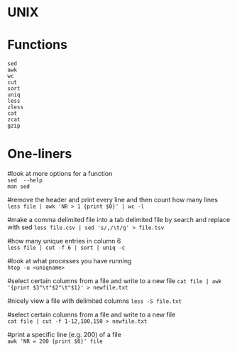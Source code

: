 # UNIX

# Functions
```
sed
awk
wc 
cut
sort
uniq
less
zless
cat
zcat
gzip
```

# One-liners

#look  at more options for a function  
`sed  --help`  
`man sed`  

#remove the header and  print every line and then count how many lines  
`less file | awk 'NR > 1 {print $0}' | wc -l `

#make a comma delimited file into a tab delimited file by search and replace with sed 
`less file.csv | sed 's/,/\t/g' > file.tsv`

#how many unique entries in column 6  
`less file | cut -f 6 | sort | uniq -c`

#look at what processes you have running  
`htop -u <uniqname>`

#select certain columns from a file and write to a new file
`cat file | awk '{print $3"\t"$2"\t"$1}' > newfile.txt`

#nicely view a file with delimited columns 
`less -S file.txt`  

#select certain columns from a file and write to a new file   
`cat file | cut -f 1-12,100,150 > newfile.txt`  

#print a specific line (e.g. 200) of a file  
`awk 'NR = 200 {print $0}' file`  

